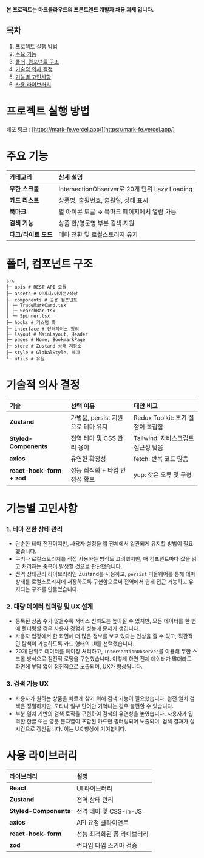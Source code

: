 **본 프로젝트는 마크클라우드의 프론트엔드 개발자 채용 과제 입니다.**

## 목차

1. [프로젝트 실행 방법](#프로젝트-실행-방법)
2. [주요 기능](#주요-기능)
3. [폴더, 컴포넌트 구조](#폴더-컴포넌트-구조)
4. [기술적 의사 결정](#기술적-의사-결정)
5. [기능별 고민사항](#기능별-고민사항)
6. [사용 라이브러리](#사용-라이브러리)

# 프로젝트 실행 방법

배포 링크 : [https://mark-fe.vercel.app/](https://mark-fe.vercel.app/)

# 주요 기능

| 카테고리             | 상세 설명                                     |
| :------------------- | :-------------------------------------------- |
| **무한 스크롤**      | IntersectionObserver로 20개 단위 Lazy Loading |
| **카드 리스트**      | 상품명, 출원번호, 출원일, 상태 표시           |
| **북마크**           | 별 아이콘 토글 → 북마크 페이지에서 열람 가능  |
| **검색 기능**        | 상품 한/영문명 부분 검색 지원                 |
| **다크/라이트 모드** | 테마 전환 및 로컬스토리지 유지                |

# 폴더, 컴포넌트 구조

```text
src
├─ apis # REST API 모듈
├─ assets # 이미지/아이콘/색상
├─ components # 공용 컴포넌트
│ ├─ TradeMarkCard.tsx
│ ├─ SearchBar.tsx
│ └─ Spinner.tsx
├─ hooks # 커스텀 훅
├─ interface # 인터페이스 정의
├─ layout # MainLayout, Header
├─ pages # Home, BookmarkPage
├─ store # Zustand 상태 저장소
├─ style # GlobalStyle, 테마
└─ utils # 유틸
```

# 기술적 의사 결정

| 기술                      | 선택 이유                          | 대안 비교                          |
| :------------------------ | :--------------------------------- | :--------------------------------- |
| **Zustand**               | 가볍움, persist 지원으로 테마 유지 | Redux Toolkit: 초기 설정이 복잡함  |
| **Styled-Components**     | 전역 테마 및 CSS 관리 용이         | Tailwind: 자바스크립트 접근성 낮음 |
| **axios**                 | 유연한 확장성                      | fetch: 반복 코드 많음              |
| **react-hook-form + zod** | 성능 최적화 + 타입 안정성 확보     | yup: 잦은 오류 및 구형             |

# 기능별 고민사항

### 1. 테마 전환 상태 관리

- 단순한 테마 전환이지만, 사용자 설정을 앱 전체에서 일관되게 유지할 방법이 필요했습니다.
- 쿠키나 로컬스토리지를 직접 사용하는 방식도 고려했지만, 매 컴포넌트마다 값을 읽고 처리하는 중복이 발생할 것으로 판단했습니다.
- 전역 상태관리 라이브러리인 Zustand를 사용하고, `persist` 미들웨어를 통해 테마 상태를 로컬스토리지에 저장하도록 구현함으로써 전역에서 쉽게 접근 가능하고 유지되는 구조를 만들었습니다.

### 2. 대량 데이터 렌더링 및 UX 설계

- 등록된 상품 수가 많을수록 서비스 신뢰도는 높아질 수 있지만, 모든 데이터를 한 번에 렌더링할 경우 사용자 경험과 성능에 문제가 생깁니다.
- 사용자 입장에서 한 화면에 더 많은 정보를 보고 있다는 인상을 줄 수 있고, 직관적인 탐색이 가능하도록 카드 형태의 UI를 선택했습니다.
- 20개 단위로 데이터를 페이징 처리하고, `IntersectionObserver`를 이용해 무한 스크롤 방식으로 점진적 로딩을 구현했습니다. 이렇게 하면 전체 데이터가 많더라도 화면에 부담 없이 점진적으로 노출되며, UX가 향상됩니다.

### 3. 검색 기능 UX

- 사용자가 원하는 상품을 빠르게 찾기 위해 검색 기능이 필요했습니다. 완전 일치 검색은 정밀하지만, 오타나 일부 단어만 기억나는 경우 불편할 수 있습니다.
- 부분 일치 기반의 검색 로직을 구현하여 검색의 유연성을 높였습니다. 사용자가 입력한 한글 또는 영문 문자열이 포함된 카드만 필터링되어 노출되며, 검색 결과가 실시간으로 갱신됩니다. 이는 UX 향상에 기여합니다.

# 사용 라이브러리

| 라이브러리            | 설명                        |
| :-------------------- | :-------------------------- |
| **React**             | UI 라이브러리               |
| **Zustand**           | 전역 상태 관리              |
| **Styled-Components** | 전역 테마 및 CSS-in-JS      |
| **axios**             | API 요청 클라이언트         |
| **react-hook-form**   | 성능 최적화된 폼 라이브러리 |
| **zod**               | 런타임 타입 스키마 검증     |
